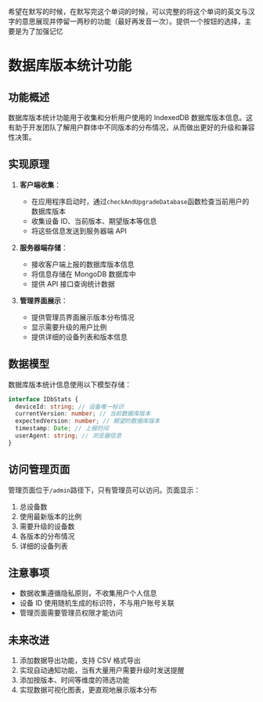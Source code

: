希望在默写的时候，在默写完这个单词的时候，可以完整的将这个单词的英文与汉字的意思展现并停留一两秒的功能（最好再发音一次）。提供一个按钮的选择，主要是为了加强记忆

# 数据库版本统计功能

## 功能概述

数据库版本统计功能用于收集和分析用户使用的 IndexedDB 数据库版本信息。这有助于开发团队了解用户群体中不同版本的分布情况，从而做出更好的升级和兼容性决策。

## 实现原理

1. **客户端收集**：

   - 在应用程序启动时，通过`checkAndUpgradeDatabase`函数检查当前用户的数据库版本
   - 收集设备 ID、当前版本、期望版本等信息
   - 将这些信息发送到服务器端 API

2. **服务器端存储**：

   - 接收客户端上报的数据库版本信息
   - 将信息存储在 MongoDB 数据库中
   - 提供 API 接口查询统计数据

3. **管理界面展示**：
   - 提供管理员界面展示版本分布情况
   - 显示需要升级的用户比例
   - 提供详细的设备列表和版本信息

## 数据模型

数据库版本统计信息使用以下模型存储：

```typescript
interface IDbStats {
  deviceId: string; // 设备唯一标识
  currentVersion: number; // 当前数据库版本
  expectedVersion: number; // 期望的数据库版本
  timestamp: Date; // 上报时间
  userAgent: string; // 浏览器信息
}
```

## 访问管理页面

管理页面位于`/admin`路径下，只有管理员可以访问。页面显示：

1. 总设备数
2. 使用最新版本的比例
3. 需要升级的设备数
4. 各版本的分布情况
5. 详细的设备列表

## 注意事项

- 数据收集遵循隐私原则，不收集用户个人信息
- 设备 ID 使用随机生成的标识符，不与用户账号关联
- 管理页面需要管理员权限才能访问

## 未来改进

1. 添加数据导出功能，支持 CSV 格式导出
2. 实现自动通知功能，当有大量用户需要升级时发送提醒
3. 添加按版本、时间等维度的筛选功能
4. 实现数据可视化图表，更直观地展示版本分布
